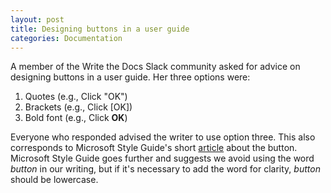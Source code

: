 ```yaml
---
layout: post
title: Designing buttons in a user guide
categories: Documentation
---
```


A member of the Write the Docs Slack community asked for advice on designing buttons in a user guide. Her three options were:

1. Quotes (e.g., Click "OK")
2. Brackets (e.g., Click [OK])
3. Bold font (e.g., Click **OK**)

Everyone who responded advised the writer to use option three. This also corresponds to Microsoft Style Guide's short [article](https://docs.microsoft.com/en-us/style-guide/a-z-word-list-term-collections/b/button) about the button. Microsoft Style Guide goes further and suggests we avoid using the word _button_ in our writing, but if it's necessary to add the word for clarity, _button_ should be lowercase.
